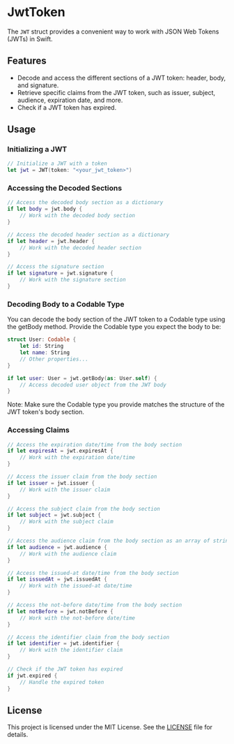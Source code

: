 # JwtToken

The `JWT` struct provides a convenient way to work with JSON Web Tokens (JWTs) in Swift.

## Features

- Decode and access the different sections of a JWT token: header, body, and signature.
- Retrieve specific claims from the JWT token, such as issuer, subject, audience, expiration date, and more.
- Check if a JWT token has expired.

## Usage

### Initializing a JWT

```swift
// Initialize a JWT with a token
let jwt = JWT(token: "<your_jwt_token>")
```

### Accessing the Decoded Sections

```swift
// Access the decoded body section as a dictionary
if let body = jwt.body {
    // Work with the decoded body section
}

// Access the decoded header section as a dictionary
if let header = jwt.header {
    // Work with the decoded header section
}

// Access the signature section
if let signature = jwt.signature {
    // Work with the signature section
}
```

### Decoding Body to a Codable Type

You can decode the body section of the JWT token to a Codable type using the getBody method. Provide the Codable type you expect the body to be:

```swift
struct User: Codable {
    let id: String
    let name: String
    // Other properties...
}

if let user: User = jwt.getBody(as: User.self) {
    // Access decoded user object from the JWT body
}
```
Note: Make sure the Codable type you provide matches the structure of the JWT token's body section.

### Accessing Claims

```swift
// Access the expiration date/time from the body section
if let expiresAt = jwt.expiresAt {
    // Work with the expiration date/time
}

// Access the issuer claim from the body section
if let issuer = jwt.issuer {
    // Work with the issuer claim
}

// Access the subject claim from the body section
if let subject = jwt.subject {
    // Work with the subject claim
}

// Access the audience claim from the body section as an array of strings
if let audience = jwt.audience {
    // Work with the audience claim
}

// Access the issued-at date/time from the body section
if let issuedAt = jwt.issuedAt {
    // Work with the issued-at date/time
}

// Access the not-before date/time from the body section
if let notBefore = jwt.notBefore {
    // Work with the not-before date/time
}

// Access the identifier claim from the body section
if let identifier = jwt.identifier {
    // Work with the identifier claim
}

// Check if the JWT token has expired
if jwt.expired {
    // Handle the expired token
}

```

## License

This project is licensed under the MIT License. See the [LICENSE](LICENSE) file for details.
